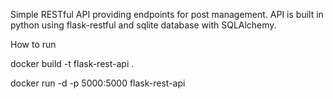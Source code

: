 Simple RESTful API providing endpoints for post management.
API is built in python using flask-restful and sqlite database with SQLAlchemy.

How to run 

docker build -t flask-rest-api .

docker run -d -p 5000:5000 flask-rest-api
